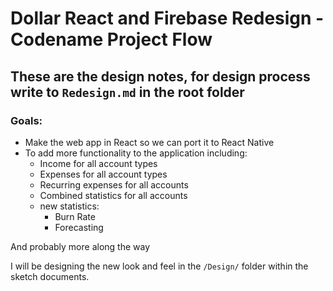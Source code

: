 # Dollar React and Firebase Redesign - Codename Project Flow

## These are the design notes, for design process write to 	`Redesign.md` in the root folder


### Goals:

* Make the web app in React so we can port it to React Native
* To add more functionality to the application including:
	* Income for all account types
	* Expenses for all account types
	* Recurring expenses for all accounts
	* Combined statistics for all accounts
	* new statistics:
		* Burn Rate
		* Forecasting

And probably more along the way

I will be designing the new look and feel in the `/Design/` folder within the sketch documents.

